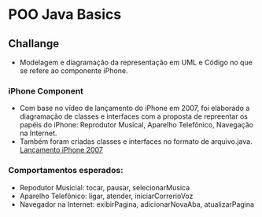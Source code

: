 # POO Java Basics

## Challange
- Modelagem e diagramação da representação em UML e Código no que se refere ao componente iPhone.

### iPhone Component

- Com base no vídeo de lançamento do iPhone em 2007, foi elaborado  a 
diagramação de classes e interfaces com a proposta de repreentar os papéis
do iPhone: Reprodutor Musical, Aparelho Telefônico, Navegação na Internet.
- Também foram criadas classes e interfaces no formato de arquivo.java.
[Lançamento iPhone 2007](https://www.youtube.com/watch?v=9ou608QQRq8)

### Comportamentos esperados:
* Repodutor Musicial: tocar, pausar, selecionarMusica
* Aparelho Telefônico: ligar, atender, iniciarCorrerioVoz
* Navegador na Internet: exibirPagina, adicionarNovaAba, atualizarPagina